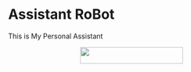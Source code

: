 # Assistant RoBot
This is My Personal Assistant

<p align="center"><a href="https://heroku.com/deploy?template=https://github.com/ProXSammY/assistant"> <img src="https://img.shields.io/badge/Deploy%20To%20Heroku-blueviolet?style=for-the-badge&logo=heroku" width="210" height="34.45"/></a></p>
